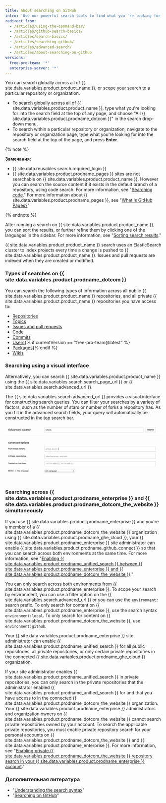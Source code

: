```yaml
---
title: About searching on GitHub
intro: 'Use our powerful search tools to find what you''re looking for among the many repositories, users, and lines of code on {{ site.data.variables.product.product_name }}.'
redirect_from:
  - /articles/using-the-command-bar/
  - /articles/github-search-basics/
  - /articles/search-basics/
  - /articles/searching-github/
  - /articles/advanced-search/
  - /articles/about-searching-on-github
versions:
  free-pro-team: '*'
  enterprise-server: '*'
---
```


You can search globally across all of {{ site.data.variables.product.product_name }}, or scope your search to a particular repository or organization.

- To search globally across all of {{ site.data.variables.product.product_name }}, type what you're looking for into the search field at the top of any page, and choose "All {{ site.data.variables.product.prodname_dotcom }}" in the search drop-down menu.
- To search within a particular repository or organization, navigate to the repository or organization page, type what you're looking for into the search field at the top of the page, and press **Enter**.

{% note %}

**Замечания:**

- {{ site.data.reusables.search.required_login }}
- {{ site.data.variables.product.prodname_pages }} sites are not searchable on {{ site.data.variables.product.product_name }}. However you can search the source content if it exists in the default branch of a repository, using code search. For more information, see "[Searching code](/articles/searching-code)." For more information about {{ site.data.variables.product.prodname_pages }}, see "[What is GitHub Pages?](/articles/what-is-github-pages/)"

{% endnote %}

After running a search on {{ site.data.variables.product.product_name }}, you can sort the results, or further refine them by clicking one of the languages in the sidebar. For more information, see "[Sorting search results](/articles/sorting-search-results)."

{{ site.data.variables.product.product_name }} search uses an ElasticSearch cluster to index projects every time a change is pushed to {{ site.data.variables.product.product_name }}. Issues and pull requests are indexed when they are created or modified.

### Types of searches on {{ site.data.variables.product.prodname_dotcom }}

You can search the following types of information across all public {{ site.data.variables.product.product_name }} repositories, and all private {{ site.data.variables.product.product_name }} repositories you have access to:

- [Repositories](/articles/searching-for-repositories)
- [Topics](/articles/searching-topics)
- [Issues and pull requests](/articles/searching-issues-and-pull-requests)
- [Code](/articles/searching-code)
- [Commits](/articles/searching-commits)
- [Users](/articles/searching-users){% if currentVersion == "free-pro-team@latest" %}
- [Packages](/github/searching-for-information-on-github/searching-for-packages){% endif %}
- [Wikis](/articles/searching-wikis)

### Searching using a visual interface

Alternatively, you can search {{ site.data.variables.product.product_name }} using the {{ site.data.variables.search.search_page_url }} or {{ site.data.variables.search.advanced_url }}.

The {{ site.data.variables.search.advanced_url }} provides a visual interface for constructing search queries. You can filter your searches by a variety of factors, such as the number of stars or number of forks a repository has. As you fill in the advanced search fields, your query will automatically be constructed in the top search bar.

![Advanced Search](/assets/images/help/search/advanced_search_demo.gif)

### Searching across {{ site.data.variables.product.prodname_enterprise }} and {{ site.data.variables.product.prodname_dotcom_the_website }} simultaneously

If you use {{ site.data.variables.product.prodname_enterprise }} and you're a member of a {{ site.data.variables.product.prodname_dotcom_the_website }} organization using {{ site.data.variables.product.prodname_ghe_cloud }}, your {{ site.data.variables.product.prodname_enterprise }} site administrator can enable {{ site.data.variables.product.prodname_github_connect }} so that you can search across both environments at the same time. For more information, see "[Enabling {{ site.data.variables.product.prodname_unified_search }} between {{ site.data.variables.product.prodname_enterprise }} and {{ site.data.variables.product.prodname_dotcom_the_website }}](/enterprise/admin/guides/developer-workflow/enabling-unified-search-between-github-enterprise-server-and-github-com)."

You can only search across both environments from {{ site.data.variables.product.prodname_enterprise }}. To scope your search by environment, you can use a filter option on the {{ site.data.variables.search.advanced_url }} or you can use the `environment:` search prefix. To only search for content on {{ site.data.variables.product.prodname_enterprise }}, use the search syntax `environment:local`. To only search for content on {{ site.data.variables.product.prodname_dotcom_the_website }}, use `environment:github`.

Your {{ site.data.variables.product.prodname_enterprise }} site administrator can enable {{ site.data.variables.product.prodname_unified_search }} for all public repositories, all private repositories, or only certain private repositories in the connected {{ site.data.variables.product.prodname_ghe_cloud }} organization.

If your site administrator enables {{ site.data.variables.product.prodname_unified_search }} in private repositories, you can only search in the private repositories that the administrator enabled {{ site.data.variables.product.prodname_unified_search }} for and that you have access to in the connected {{ site.data.variables.product.prodname_dotcom_the_website }} organization. Your {{ site.data.variables.product.prodname_enterprise }} administrators and organization owners on {{ site.data.variables.product.prodname_dotcom_the_website }} cannot search private repositories owned by your account. To search the applicable private repositories, you must enable private repository search for your personal accounts on {{ site.data.variables.product.prodname_dotcom_the_website }} and {{ site.data.variables.product.prodname_enterprise }}. For more information, see "[Enabling private {{ site.data.variables.product.prodname_dotcom_the_website }} repository search in your {{ site.data.variables.product.prodname_enterprise }} account](/articles/enabling-private-github-com-repository-search-in-your-github-enterprise-server-account)."

### Дополнительная литература

- "[Understanding the search syntax](/articles/understanding-the-search-syntax)"
- "[Searching on GitHub](/articles/searching-on-github)"
